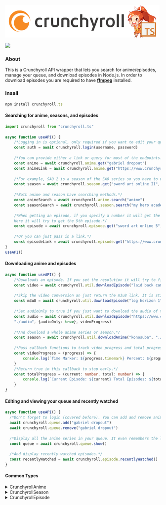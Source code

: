 <div align="left">
  <p>
    <a href="https://tenpi.github.io/crunchyroll.ts/"><img src="https://raw.githubusercontent.com/Tenpi/crunchyroll.ts/master/assets/crunchyroll.tslogo.png" width="500" /></a>
  </p>
  <p>
    <a href="https://nodei.co/npm/crunchyroll.ts/"><img src="https://nodei.co/npm/crunchyroll.ts.png" /></a>
  </p>
</div>

### About
This is a Crunchyroll API wrapper that lets you search for anime/episodes, manage your queue, and download episodes in Node.js. In order to download episodes you are required to have [**ffmpeg**](https://ffmpeg.org/) installed.

### Insall
```ts
npm install crunchyroll.ts
```

#### Searching for anime, seasons, and episodes
```ts
import crunchyroll from "crunchyroll.ts"

async function useAPI() {
    /*Logging in is optional, only required if you want to edit your queue or view your recently watched episodes.*/
    const auth = await crunchyroll.login(username, password)

    /*You can provide either a link or query for most of the endpoints. Note that there is a distinction between an Anime Series and an Anime Season.*/
    const anime = await crunchyroll.anime.get("gabriel dropout")
    const animeLink = await crunchyroll.anime.get("https://www.crunchyroll.com/anime-gataris/")

    /*For example, SAO 2 is a season of the SAO series so you have to use season.get. Set preferSub or preferDub to only get subbed and dubbed anime respectively (if you set both, you will get dubbed).*/
    const season = await crunchyroll.season.get("sword art online II", {preferDub: true})

    /*Both anime and season have searching methods.*/
    const animeSearch = await crunchyroll.anime.search("anime")
    const seasonSearch = await crunchyroll.season.search("my hero academia")

    /*When getting an episode, if you specify a number it will get the nth episode, otherwise it will get the first one.
    Here it will try to get the 5th episode.*/
    const episode = await crunchyroll.episode.get("sword art online 5", {preferSub: true})

    /*Or you can just pass in a link.*/
    const episodeLink = await crunchyroll.episode.get("https://www.crunchyroll.com/himouto-umaru-chan/episode-11-umarus-days-682821")
}
useAPI()
```
#### Downloading anime and episodes
```ts
async function useAPI() {
    /*Downloads an episode. If you set the resolution it will try to find it, otherwise it will get a lower one. The quality is from 0-51 where lower is better. You can also set preferSub or preferDub to ensure that you get the one you want.*/
    const video = await crunchyroll.util.downloadEpisode("laid back camp 2", "./videos", {resolution: 720, quality: 16, preferSub: true}, videoProgress)

    /*Skip the video conversion an just return the m3u8 link. It is still playable on the VLC player, for instance.*/
    const m3u8 = await crunchyroll.util.downloadEpisode("log horizon 1", "./videos", {skipConversion: true})

    /*Set audioOnly to true if you just want to download the audio of the episode.*/
    const audio = await crunchyroll.util.downloadEpisode("https://www.crunchyroll.com/konosuba-gods-blessing-on-this-wonderful-world/episode-10-gods-blessing-on-this-wonderful-party-727607", 
    "./audio", {audioOnly: true}, videoProgress)

    /*And download a whole anime series or season.*/
    const season = await crunchyroll.util.downloadAnime("konosuba", "./videos", {preferSub: true}, totalProgress, videoProgress)

    /*Pass callback functions to track video progress and total progress.*/
    const videoProgress = (progress) => {
        console.log(`Time Marker: ${progress.timemark} Percent: ${progress.percent.toFixed(2)}`)
    }
    /*Return true in this callback to stop early.*/
    const totalProgress = (current: number, total: number) => {
        console.log(`Current Episode: ${current} Total Episodes: ${total}`)
    }
}
```

#### Editing and viewing your queue and recently watched
```ts
async function useAPI() {
  /*Don't forget to login (covered before). You can add and remove anime series from your queue very simply.*/
  await crunchyroll.queue.add("gabriel dropout")
  await crunchyroll.queue.remove("gabriel dropout")

  /*Display all the anime series in your queue. It even remembers the last episode you watched (if you watched any?)*/
  const queue = await crunchyroll.queue.show()

  /*And display recently watched episodes.*/
  const recentlyWatched = await crunchyroll.episode.recentlyWatched()
}
```

#### Common Types

<details>
<summary>CrunchyrollAnime</summary>

```ts
export interface CrunchyrollAnime {
    class: "series"
    series_id: string
    url: string
    name: string
    media_type: string
    landscape_image: ImageSet
    portrait_image: ImageSet
    description: string
    in_queue: boolean
    rating: number
    media_count: number
    collection_count: number
    publisher_name: string
    year: string | null
    genres: string[]
}
```
</details>

<details>
<summary>CrunchyrollSeason</summary>

```ts
export interface CrunchyrollSeason {
    class: "collection"
    collection_id: string
    etp_guid: string
    series_id: string
    series_etp_guid: string
    name: string
    description: string
    media_type: string
    season: string
    complete: boolean
    landscape_image: ImageSet
    portrait_image: ImageSet
    availability_notes: string
    created: string
}
```
</details>

<details>
<summary>CrunchyrollEpisode</summary>

```ts
export interface CrunchyrollEpisode {
    class: "media"
    media_id: string
    collection_id: string
    series_id: string
    media_type: string
    episode_number: string
    name: string
    description: string
    screenshot_image: ImageSet,
    bif_url: string
    url: string
    clip: boolean
    available: boolean
    premium_available: boolean
    free_available: boolean
    available_time: string
    unavailable_time: string
    premium_available_time: string
    premium_unavailable_time: string
    free_available_time: string
    free_unavailable_time: string
    availability_notes: string
    created: string
    duration: number
    series_name: string
    collection_name: string
    premium_only: boolean
    stream_data: {
      hardsub_lang: Language
      audio_lang: Language
      format: string
      streams: Array<{
          quality: string
          expires: string
          url: string
      }>
    },
    playhead: number
}
```
</details>